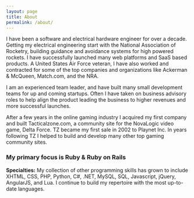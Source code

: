```yaml
---
layout: page
title: About
permalink: /about/
---
```


I have been a software and electrical hardware engineer for over a decade.
Getting my electrical engineering start with the National Association of
Rocketry, building guidance and avoidance systems for high powered rockets.
I have successfully launched many web platforms and SaaS based products. A
United States Air Force veteran, I have also worked and contracted for some of
the top companies and organizations like Ackerman &amp; McQueen, Match.com, and
the NRA.


I am an experienced team leader, and have built many small development teams
for up and coming startups. Often I have taken on business advisory roles to
help align the product leading the business to higher revenues and more
successful launches.


After a few years in the online gaming industry I acquired my first company
and built Tacticalzone.com, a community site for the NovaLogic video game,
Delta Force. TZ became my first sale in 2002 to Playnet Inc. In years
following TZ I helped to build and develop many other top gaming community sites.

<div class="banner callout">
  <h3>My primary focus is Ruby &amp; Ruby on Rails</h3>
</div>

**Specialties:** My collection of other programming skills has grown to include
XHTML, CSS, PHP, Python, C#, .NET, MySQL, SQL, Javascript,
jQuery, AngularJS, and Lua. I continue to build my repertoire with the most
up-to-date languages.
